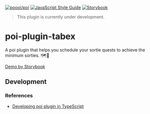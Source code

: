 [![poooi/poi](https://img.shields.io/badge/poooi-poi-ff69b4)](https://poi.moe/)
[![JavaScript Style Guide](https://img.shields.io/badge/code_style-standard-brightgreen.svg)](https://standardjs.com)
[![Storybook](https://raw.githubusercontent.com/storybooks/brand/master/badge/badge-storybook.svg)](https://storybook.js.org/)

> This plugin is currently under development.

# poi-plugin-tabex

A poi plugin that helps you schedule your sortie quests to achieve the minimum sorties. 🗺️📌

[Demo by Storybook](https://cow.moe/poi-plugin-tabex/)

## Development
### References
* [Developing poi plugin in TypeScript](https://github.com/poooi/poi/issues/2219)
